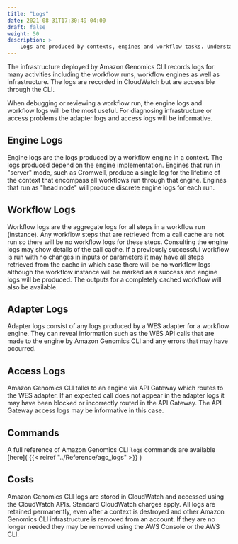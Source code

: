 ```yaml
---
title: "Logs"
date: 2021-08-31T17:30:49-04:00
draft: false
weight: 50
description: >
    Logs are produced by contexts, engines and workflow tasks. Understanding how to access them is critical to monitoring and debugging workflows.
---
```


The infrastructure deployed by Amazon Genomics CLI records logs for many activities including the workflow runs, workflow
engines as well as infrastructure. The logs are recorded in CloudWatch but are accessible through the CLI.

When debugging or reviewing a workflow run, the engine logs and workflow logs will be the most useful. For diagnosing
infrastructure or access problems the adapter logs and access logs will be informative.

## Engine Logs

Engine logs are the logs produced by a workflow engine in a context. The logs produced depend on the engine implementation.
Engines that run in "server" mode, such as Cromwell, produce a single log for the lifetime of the context that encompass
all workflows run through that engine. Engines that run as "head node" will produce discrete engine logs for each run.

## Workflow Logs

Workflow logs are the aggregate logs for all steps in a workflow run (instance). Any workflow steps that are retrieved from
a call cache are not run so there will be no workflow logs for these steps. Consulting the engine logs may show details of
the call cache. If a previously successful workflow is run with no changes in inputs or parameters it may have all steps
retrieved from the cache in which case there will be no workflow logs although the workflow instance will be marked as a 
success and engine logs will be produced. The outputs for a completely cached workflow will also be available.

## Adapter Logs

Adapter logs consist of any logs produced by a WES adapter for a workflow engine. They can reveal information such as
the WES API calls that are made to the engine by Amazon Genomics CLI and any errors that may have occurred. 

## Access Logs

Amazon Genomics CLI talks to an engine via
API Gateway which routes to the WES adapter. If an expected call does not appear in the adapter logs it may have been
blocked or incorrectly routed in the API Gateway. The API Gateway access logs may be informative in this case.

## Commands

A full reference of Amazon Genomics CLI `logs` commands are available [here]( {{< relref "../Reference/agc_logs" >}} )

## Costs

Amazon Genomics CLI logs are stored in CloudWatch and accessed using the CloudWatch APIs. Standard CloudWatch charges apply.
All logs are retained permanently, even after a context is destroyed and other Amazon Genomics CLI infrastructure is 
removed from an account. If they are no longer needed they may be removed using the AWS Console or the AWS CLI.
